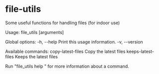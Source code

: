 # file-utils
Some useful functions for handling files (for indoor use)

Usage: file_utils <command> [arguments]

Global options:
-h, --help       Print this usage information.
-v, --version    

Available commands:
  copy-latest-files    Copy the latest files
  keeps-latest-files   Keeps the latest files

Run "file_utils help <command>" for more information about a command.

